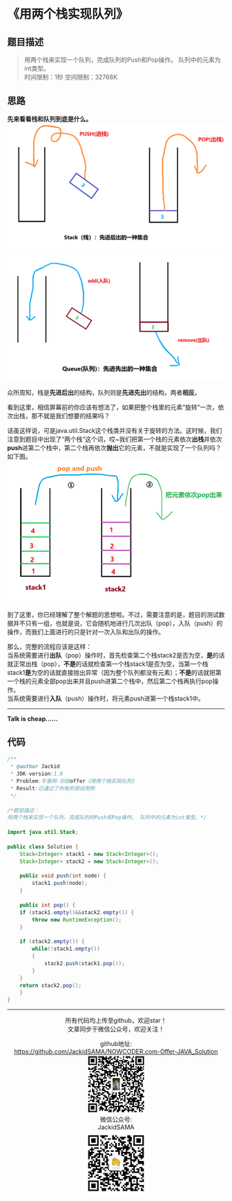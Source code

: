 # 《用两个栈实现队列》
## 题目描述
>用两个栈来实现一个队列，完成队列的Push和Pop操作。 队列中的元素为int类型。  
时间限制：1秒 空间限制：32768K

## 思路


__先来看看栈和队列到底是什么。__  
![](./images/栈结构.png)
![](./images/队列结构.png)

众所周知，栈是**先进后出**的结构，队列则是**先进先出**的结构，两者**相反**。  

看到这里，相信屏幕前的你应该有想法了，如果把整个栈里的元素“旋转”一次，依次出栈，那不就是我们想要的结果吗？

话虽这样说，可是java.util.Stack这个栈类并没有关于旋转的方法。这时候，我们注意到题目中出现了“两个栈”这个词，哎~我们把第一个栈的元素依次**出栈**并依次**push**进第二个栈中，第二个栈再依次**抛出**它的元素，不就是实现了一个队列吗？如下图。  
![](./images/思路.png)

到了这里，你已经理解了整个解题的思想啦。不过，需要注意的是，题目的测试数据并不只有一组，也就是说，它会随机地进行几次出队（pop），入队（push）的操作，而我们上面进行的只是针对一次入队和出队的操作。

那么，完整的流程应该是这样：  
当系统需要进行**出队**（pop）操作时，首先检查第二个栈stack2是否为空，**是**的话就正常出栈（pop），**不是**的话就检查第一个栈stack1是否为空，当第一个栈stack1**是**为空的话就直接抛出异常（因为整个队列都没有元素）；**不是**的话就把第一个栈的元素全部pop出来并且push进第二个栈中，然后第二个栈再执行pop操作。  
当系统需要进行**入队**（push）操作时，将元素push进第一个栈stack1中。



***
**Talk is cheap......**
## 代码
```java
/**
 * @author Jackid
 * JDK-version:1.8
 * Problem:牛客网-剑指offer《用两个栈实现队列》
 * Result:已通过了所有的测试用例
 */

/*题目描述：
用两个栈来实现一个队列，完成队列的Push和Pop操作。 队列中的元素为int类型。*/

import java.util.Stack;

public class Solution {
    Stack<Integer> stack1 = new Stack<Integer>();
    Stack<Integer> stack2 = new Stack<Integer>();
    
    public void push(int node) {
        stack1.push(node);
    }
    
    public int pop() {
    if (stack1.empty()&&stack2.empty()) {
		throw new RuntimeException();
	}
    
    if (stack2.empty()) {
		while(!stack1.empty())
		{
			stack2.push(stack1.pop());
		}
	}
    return stack2.pop();
    }
}
```  

***
<div align="center">
所有代码均上传至github，欢迎star！<br/>
文章同步于微信公众号，欢迎关注！  

github地址:  
https://github.com/JackidSAMA/NOWCODER.com-Offer-JAVA_Solution  
<img src="../github_qrcode.png" width="135"/>  
微信公众号:  
JackidSAMA  
<img src="../wechat_qrcode.jpg" width="150"/>
</div>
